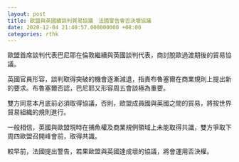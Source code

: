 ```yaml
---
layout: post
title: 歐盟與英國續談判貿易協議　法國警告會否決壞協議
date: 2020-12-04 21:40:57.000000000 +08:00
categories: rthk
---
```


歐盟首席談判代表巴尼耶在倫敦繼續與英國談判代表，商討脫歐過渡期後的貿易協議。

英國官員形容，談判取得突破的機會逐漸減退，指責布魯塞爾在商業規則上提出新的要求。布魯塞爾否認，巴尼耶又形容周五會談極為重要。

雙方同意本月底前必須取得協議，否則，歐盟成員國與英國之間的貿易，將按世界貿易組織的規則進行。

一般相信，英國與歐盟現時在捕魚權及商業規例領域上未能取得共識，雙方爭取下周四歐盟召開峰會前，取得共識。

較早前，法國提出警告，若果歐盟與英國達成壞的協議，將會運用否決權。
